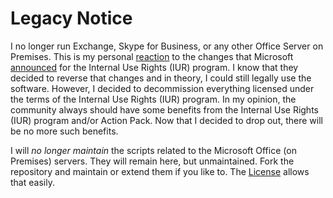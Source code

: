 # Legacy Notice

I no longer run Exchange, Skype for Business, or any other Office Server on Premises.
This is my personal [reaction](https://hochwald.net/microsoft-rolls-back-decision-to-take-away-internal-usage-rights-from-partners/) to the changes that Microsoft [announced](https://hochwald.net/microsoft-is-going-to-kill-internal-use-rights-benefit-for-partners/) for the Internal Use Rights (IUR) program. I know that they decided to reverse that changes and in theory, I could still legally use the software. However, I decided to decommission everything licensed under the terms of the Internal Use Rights (IUR) program.
In my opinion, the community always should have some benefits from the Internal Use Rights (IUR) program and/or Action Pack. Now that I decided to drop out, there will be no more such benefits.

I will _no longer maintain_ the scripts related to the Microsoft Office (on Premises) servers. They will remain here, but unmaintained. Fork the repository and maintain or extend them if you like to. The [License](https://github.com/jhochwald/PowerShell-collection/blob/master/LICENSE) allows that easily.

